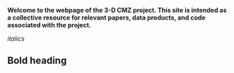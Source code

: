 **Welcome to the webpage of the 3-D CMZ project. This site is intended as a collective resource for relevant papers, data products, and code associated with the project.**

_italics_
## Bold heading
